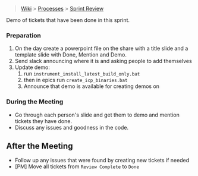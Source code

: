 > [Wiki](Home) > [Processes](Processes) > [Sprint Review](Sprint-Review)

Demo of tickets that have been done in this sprint.

### Preparation

1. On the day create a powerpoint file on the share with a title slide and a template slide with Done, Mention and Demo.
1. Send slack announcing where it is and asking people to add themselves
1. Update demo:
    1. run `instrument_install_latest_build_only.bat` 
    1. then in epics run `create_icp_binaries.bat`
    1. Announce that demo is available for creating demos on

### During the Meeting

- Go through each person's slide and get them to demo and mention tickets they have done.
- Discuss any issues and goodness in the code.

## After the Meeting

- Follow up any issues that were found by creating new tickets if needed
- [PM] Move all tickets from `Review Complete` to `Done`

